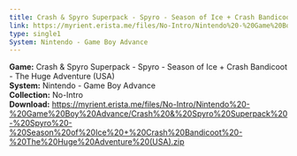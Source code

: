```yaml
---
title: Crash & Spyro Superpack - Spyro - Season of Ice + Crash Bandicoot - The Huge Adventure (USA)
link: https://myrient.erista.me/files/No-Intro/Nintendo%20-%20Game%20Boy%20Advance/Crash%20&%20Spyro%20Superpack%20-%20Spyro%20-%20Season%20of%20Ice%20+%20Crash%20Bandicoot%20-%20The%20Huge%20Adventure%20(USA).zip
type: single1
System: Nintendo - Game Boy Advance
---
```

<b>Game:</b> Crash & Spyro Superpack - Spyro - Season of Ice + Crash Bandicoot - The Huge Adventure (USA)<br>
<b>System:</b> Nintendo - Game Boy Advance<br>
<b>Collection:</b> No-Intro<br>
<b>Download:</b> https://myrient.erista.me/files/No-Intro/Nintendo%20-%20Game%20Boy%20Advance/Crash%20&%20Spyro%20Superpack%20-%20Spyro%20-%20Season%20of%20Ice%20+%20Crash%20Bandicoot%20-%20The%20Huge%20Adventure%20(USA).zip